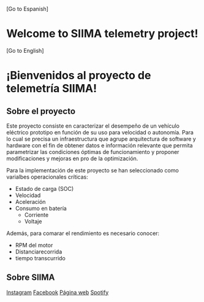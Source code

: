 [Go to Espanish]

# Welcome to SIIMA telemetry project!




[Go to English] 

# ¡Bienvenidos al proyecto de telemetría SIIMA!

## Sobre el proyecto
Este proyecto consiste en caracterizar el desempeño de un vehículo eléctrico prototipo en función de su uso para velocidad o autonomía. Para lo cual se precisa un infraestructura que agrupe arquitectura de software y hardware con el fin de obtener datos e información relevante que permita parametrizar las condiciones óptimas de funcionamiento y proponer modificaciones y mejoras en pro de la optimización.

Para la implementación de este proyecto se han seleccionado como varialbes operacionales críticas:
- Estado de carga (SOC)
- Velocidad
- Aceleración
- Consumo en batería
  - Corriente
  - Voltaje

Además, para comarar el rendimiento es necesario conocer:
- RPM del motor
- Distanciarecorrida
- tiempo transcurrido

## Sobre SIIMA


[Instagram](https://www.instagram.com/semillerosiima/?igshid=YmMyMTA2M2Y%3D)
[Facebook](https://www.facebook.com/semilleroSIIMA2019)
[Página web](https://semillerosiima.netlify.app/)
[Spotify](https://open.spotify.com/show/2c8s01dKuKy0oXlhpxSevk?si=5b4215cfc4364aaf)
